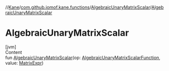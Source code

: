 //[Kane](../../index.md)/[com.github.jomof.kane.functions](../index.md)/[AlgebraicUnaryMatrixScalar](index.md)/[AlgebraicUnaryMatrixScalar](-algebraic-unary-matrix-scalar.md)



# AlgebraicUnaryMatrixScalar  
[jvm]  
Content  
fun [AlgebraicUnaryMatrixScalar](-algebraic-unary-matrix-scalar.md)(op: [AlgebraicUnaryMatrixScalarFunction](../-algebraic-unary-matrix-scalar-function/index.md), value: [MatrixExpr](../../com.github.jomof.kane/-matrix-expr/index.md))  



